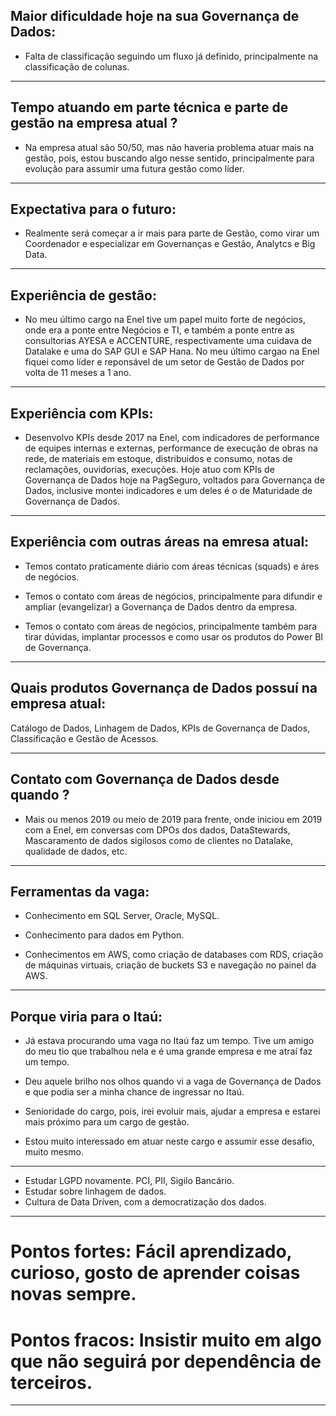 ## Maior dificuldade hoje na sua Governança de Dados:
- Falta de classificação seguindo um fluxo já definido, principalmente na classificação de colunas.

---

## Tempo atuando em parte técnica e parte de gestão na empresa atual ?

- Na empresa atual são 50/50, mas não haveria problema atuar mais na gestão, pois, estou buscando algo nesse sentido, principalmente para evolução para assumir uma futura gestão como líder.

---

## Expectativa para o futuro:

- Realmente será começar a ir mais para parte de Gestão, como virar um Coordenador e especializar em Governanças e Gestão, Analytcs e Big Data.

---

## Experiência de gestão:

- No meu último cargo na Enel tive um papel muito forte de negócios, onde era a ponte entre Negócios e TI, e também a ponte entre as consultorias AYESA e ACCENTURE, respectivamente uma cuidava de Datalake e uma do SAP GUI e SAP Hana.
No meu último cargao na Enel fiquei como líder e reponsável de um setor de Gestão de Dados por volta de 11 meses a 1 ano.

---

## Experiência com KPIs:

- Desenvolvo KPIs desde 2017 na Enel, com indicadores de performance de equipes internas e externas, performance de execução de obras na rede, de materiais em estoque, distribuidos e consumo, notas de reclamações, ouvidorias, execuções.
Hoje atuo com KPIs de Governança de Dados hoje na PagSeguro, voltados para Governança de Dados, inclusive montei indicadores e um deles é o de Maturidade de Governança de Dados.

---

## Experiência com outras áreas na emresa atual:

- Temos contato praticamente diário com áreas técnicas (squads) e áres de negócios.

- Temos o contato com áreas de negócios, principalmente para difundir e ampliar (evangelizar) a Governança de Dados dentro da empresa.

- Temos o contato com áreas de negócios, principalmente também para tirar dúvidas, implantar processos e como usar os produtos do Power BI de Governança.

---

## Quais produtos Governança de Dados possuí na empresa atual:
Catálogo de Dados, Linhagem de Dados, KPIs de Governança de Dados, Classificação e Gestão de Acessos.

---

## Contato com Governança de Dados desde quando ?

- Mais ou menos 2019 ou meio de 2019 para frente, onde iniciou em 2019 com a Enel, em conversas com DPOs dos dados, DataStewards, Mascaramento de dados sigilosos como de clientes no Datalake, qualidade de dados, etc.

---

## Ferramentas da vaga:

- Conhecimento em SQL Server, Oracle, MySQL.

- Conhecimento para dados em Python.

- Conhecimentos em AWS, como criação de databases com RDS, criação de máquinas virtuais, criação de buckets S3 e navegação no painel da AWS.

---

## Porque viria para o Itaú:

- Já estava procurando uma vaga no Itaú faz um tempo. Tive um amigo do meu tio que trabalhou nela e é uma grande empresa e me atraí faz um tempo.

- Deu aquele brilho nos olhos quando vi a vaga de Governança de Dados e que podia ser a minha chance de ingressar no Itaú.

- Senioridade do cargo, pois, irei evoluir mais, ajudar a empresa e estarei mais próximo para um cargo de gestão.

- Estou muito interessado em atuar neste cargo e assumir esse desafio, muito mesmo.

---

- Estudar LGPD novamente. PCI, PII, Sigilo Bancário.
- Estudar sobre linhagem de dados.
- Cultura de Data Driven, com a democratização dos dados.

---


# Pontos fortes: Fácil aprendizado, curioso, gosto de aprender coisas novas sempre.

# Pontos fracos: Insistir muito em algo que não seguirá por dependência de terceiros.

---
